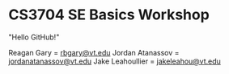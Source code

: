 # CS3704 SE Basics Workshop
"Hello GitHub!"

Reagan Gary = rbgary@vt.edu
Jordan Atanassov = jordanatanassov@vt.edu
Jake Leahoullier = jakeleahou@vt.edu